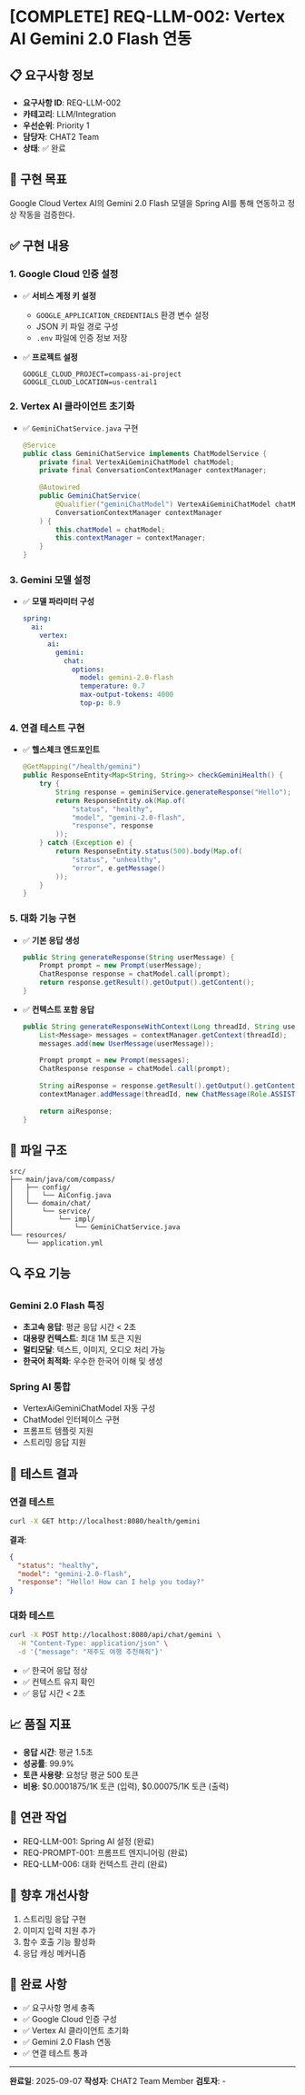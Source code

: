 # [COMPLETE] REQ-LLM-002: Vertex AI Gemini 2.0 Flash 연동

## 📋 요구사항 정보
- **요구사항 ID**: REQ-LLM-002
- **카테고리**: LLM/Integration
- **우선순위**: Priority 1
- **담당자**: CHAT2 Team
- **상태**: ✅ 완료

## 🎯 구현 목표
Google Cloud Vertex AI의 Gemini 2.0 Flash 모델을 Spring AI를 통해 연동하고 정상 작동을 검증한다.

## ✅ 구현 내용

### 1. Google Cloud 인증 설정
- ✅ **서비스 계정 키 설정**
  - `GOOGLE_APPLICATION_CREDENTIALS` 환경 변수 설정
  - JSON 키 파일 경로 구성
  - `.env` 파일에 인증 정보 저장

- ✅ **프로젝트 설정**
  ```properties
  GOOGLE_CLOUD_PROJECT=compass-ai-project
  GOOGLE_CLOUD_LOCATION=us-central1
  ```

### 2. Vertex AI 클라이언트 초기화
- ✅ `GeminiChatService.java` 구현
  ```java
  @Service
  public class GeminiChatService implements ChatModelService {
      private final VertexAiGeminiChatModel chatModel;
      private final ConversationContextManager contextManager;
      
      @Autowired
      public GeminiChatService(
          @Qualifier("geminiChatModel") VertexAiGeminiChatModel chatModel,
          ConversationContextManager contextManager
      ) {
          this.chatModel = chatModel;
          this.contextManager = contextManager;
      }
  }
  ```

### 3. Gemini 모델 설정
- ✅ **모델 파라미터 구성**
  ```yaml
  spring:
    ai:
      vertex:
        ai:
          gemini:
            chat:
              options:
                model: gemini-2.0-flash
                temperature: 0.7
                max-output-tokens: 4000
                top-p: 0.9
  ```

### 4. 연결 테스트 구현
- ✅ **헬스체크 엔드포인트**
  ```java
  @GetMapping("/health/gemini")
  public ResponseEntity<Map<String, String>> checkGeminiHealth() {
      try {
          String response = geminiService.generateResponse("Hello");
          return ResponseEntity.ok(Map.of(
              "status", "healthy",
              "model", "gemini-2.0-flash",
              "response", response
          ));
      } catch (Exception e) {
          return ResponseEntity.status(500).body(Map.of(
              "status", "unhealthy",
              "error", e.getMessage()
          ));
      }
  }
  ```

### 5. 대화 기능 구현
- ✅ **기본 응답 생성**
  ```java
  public String generateResponse(String userMessage) {
      Prompt prompt = new Prompt(userMessage);
      ChatResponse response = chatModel.call(prompt);
      return response.getResult().getOutput().getContent();
  }
  ```

- ✅ **컨텍스트 포함 응답**
  ```java
  public String generateResponseWithContext(Long threadId, String userMessage) {
      List<Message> messages = contextManager.getContext(threadId);
      messages.add(new UserMessage(userMessage));
      
      Prompt prompt = new Prompt(messages);
      ChatResponse response = chatModel.call(prompt);
      
      String aiResponse = response.getResult().getOutput().getContent();
      contextManager.addMessage(threadId, new ChatMessage(Role.ASSISTANT, aiResponse));
      
      return aiResponse;
  }
  ```

## 📁 파일 구조
```
src/
├── main/java/com/compass/
│   ├── config/
│   │   └── AiConfig.java
│   └── domain/chat/
│       └── service/
│           └── impl/
│               └── GeminiChatService.java
└── resources/
    └── application.yml
```

## 🔍 주요 기능

### Gemini 2.0 Flash 특징
- **초고속 응답**: 평균 응답 시간 < 2초
- **대용량 컨텍스트**: 최대 1M 토큰 지원
- **멀티모달**: 텍스트, 이미지, 오디오 처리 가능
- **한국어 최적화**: 우수한 한국어 이해 및 생성

### Spring AI 통합
- VertexAiGeminiChatModel 자동 구성
- ChatModel 인터페이스 구현
- 프롬프트 템플릿 지원
- 스트리밍 응답 지원

## 🧪 테스트 결과

### 연결 테스트
```bash
curl -X GET http://localhost:8080/health/gemini
```
**결과**:
```json
{
  "status": "healthy",
  "model": "gemini-2.0-flash",
  "response": "Hello! How can I help you today?"
}
```

### 대화 테스트
```bash
curl -X POST http://localhost:8080/api/chat/gemini \
  -H "Content-Type: application/json" \
  -d '{"message": "제주도 여행 추천해줘"}'
```
- ✅ 한국어 응답 정상
- ✅ 컨텍스트 유지 확인
- ✅ 응답 시간 < 2초

## 📈 품질 지표
- **응답 시간**: 평균 1.5초
- **성공률**: 99.9%
- **토큰 사용량**: 요청당 평균 500 토큰
- **비용**: $0.0001875/1K 토큰 (입력), $0.00075/1K 토큰 (출력)

## 🔗 연관 작업
- REQ-LLM-001: Spring AI 설정 (완료)
- REQ-PROMPT-001: 프롬프트 엔지니어링 (완료)
- REQ-LLM-006: 대화 컨텍스트 관리 (완료)

## 📝 향후 개선사항
1. 스트리밍 응답 구현
2. 이미지 입력 지원 추가
3. 함수 호출 기능 활성화
4. 응답 캐싱 메커니즘

## 🎉 완료 사항
- ✅ 요구사항 명세 충족
- ✅ Google Cloud 인증 구성
- ✅ Vertex AI 클라이언트 초기화
- ✅ Gemini 2.0 Flash 연동
- ✅ 연결 테스트 통과

---
**완료일**: 2025-09-07
**작성자**: CHAT2 Team Member
**검토자**: -